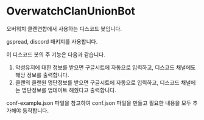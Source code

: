 # OverwatchClanUnionBot
오버워치 클랜연합에서 사용하는 디스코드 봇입니다.

gspread, discord 패키지를 사용합니다.

이 디스코드 봇의 주 기능은 다음과 같습니다.
1. 악성유저에 대한 정보를 받으면 구글시트에 자동으로 입력하고, 디스코드 채널에도 해당 정보를 출력합니다.
2. 클랜의 클랜원 명단정보를 받으면 구글시트에 자동으로 입력하고, 디스코드 채널에는 명단정보를 업데이트 해줬다고 출력합니다.

conf-example.json 파일을 참고하여 conf.json 파일을 만들고 필요한 내용을 모두 추가해야 동작합니다.